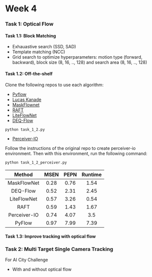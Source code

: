 # Week 4

### Task 1: Optical Flow

#### Task 1.1: Block Matching
   + Exhauastive search (SSD, SAD)
   + Template matching (NCC)
   + Grid search to optimize hyperparameters: motion type (forward, backward), block size (8, 16, .., 128) and search area (8, 16, .., 128)

#### Task 1.2: Off-the-shelf
Clone the following repos to use each algorithm:
   + [Pyflow](https://github.com/pathak22/pyflow)
   + [Lucas Kanade](https://docs.opencv.org/3.3.1/dc/d6b/group__video__track.html#ga473e4b886d0bcc6b65831eb88ed93323)
   + [MaskFlownet](https://github.com/microsoft/MaskFlownet)
   + [RAFT](https://github.com/princeton-vl/RAFT)
   + [LiteFlowNet](https://github.com/sniklaus/pytorch-liteflownet)
   + [DEQ-Flow](https://github.com/locuslab/deq-flow)
```bash
python task_1_2.py
```
   + [Perceiver-IO](https://github.com/krasserm/perceiver-io.git)

Follow the instructions of the original repo to create perceiver-io environment. Then with this environment, run the following command:
```bash
python task_1_2_perceiver.py
```
|    Method    |  MSEN  | PEPN | Runtime |
|:------------:|:------:|:----:|:-------:|
|  MaskFlowNet  | 0.28 | 0.76 |   1.54  |
|   DEQ-Flow    | 0.52 | 2.31 |   2.45  |
|  LiteFlowNet  | 0.57 | 3.26 |   0.54  |
|     RAFT      | 0.59 | 1.43 |   1.67  |
| Perceiver-IO  | 0.74 | 4.07 |   3.5   |
|    PyFlow     | 0.97 | 7.99 |   7.39  |


#### Task 1.3: Improve tracking with optical flow


### Task 2: Multi Target Single Camera Tracking
For AI City Challenge
   + With and without optical flow

